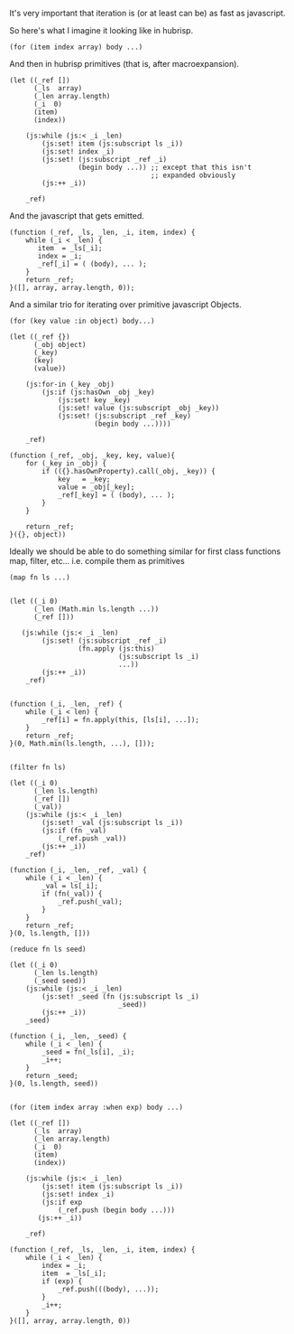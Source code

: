 It's very important that iteration is (or at least can be) as
fast as javascript.

So here's what I imagine it looking like in hubrisp.

    (for (item index array) body ...)

And then in hubrisp primitives (that is, after macroexpansion).

    (let ((_ref [])
          (_ls  array)
          (_len array.length)
          (_i  0)
          (item)
          (index))

        (js:while (js:< _i _len)
            (js:set! item (js:subscript ls _i))
            (js:set! index _i)
            (js:set! (js:subscript _ref _i) 
                     (begin body ...)) ;; except that this isn't 
                                       ;; expanded obviously
            (js:++ _i))

        _ref)

And the javascript that gets emitted.

    (function (_ref, _ls, _len, _i, item, index) {
        while (_i < _len) {
           item  = _ls[_i];
           index = _i;
           _ref[_i] = ( (body), ... );
        }
        return _ref;
    }([], array, array.length, 0));

And a similar trio for iterating over primitive 
javascript Objects.

    (for (key value :in object) body...)

    (let ((_ref {})
          (_obj object)
          (_key)
          (key)
          (value))

        (js:for-in (_key _obj)
            (js:if (js:hasOwn _obj _key)
                (js:set! key _key)
                (js:set! value (js:subscript _obj _key))
                (js:set! (js:subscript _ref _key)
                         (begin body ...))))

        _ref)

    (function (_ref, _obj, _key, key, value){
        for (_key in _obj) {
            if (({}.hasOwnProperty).call(_obj, _key)) {
                key   = _key;
                value = _obj[_key];
                _ref[_key] = ( (body), ... );
            }
        }

        return _ref;
    }({}, object))

Ideally we should be able to do something similar for first class
functions map, filter, etc... i.e. compile them as primitives

    (map fn ls ...)


    (let ((_i 0)
          (_len (Math.min ls.length ...))
          (_ref []))

       (js:while (js:< _i _len)
            (js:set! (js:subscript _ref _i)
                     (fn.apply (js:this) 
                               (js:subscript ls _i)
                               ...))
            (js:++ _i))
        _ref)


    (function (_i, _len, _ref) {
        while (_i < len) {
            _ref[i] = fn.apply(this, [ls[i], ...]);
        }
        return _ref;
    }(0, Math.min(ls.length, ...), []));


    (filter fn ls)

    (let ((_i 0)
          (_len ls.length)
          (_ref [])
          (_val))
        (js:while (js:< _i _len)
            (js:set! _val (js:subscript ls _i))
            (js:if (fn _val)
                (_ref.push _val))
            (js:++ _i))
        _ref)
    
    (function (_i, _len, _ref, _val) {
        while (_i < _len) {
            _val = ls[_i];
            if (fn(_val)) {
                _ref.push(_val); 
            }
        }
        return _ref;
    }(0, ls.length, []))

    (reduce fn ls seed)

    (let ((_i 0)
          (_len ls.length)
          (_seed seed))
        (js:while (js:< _i _len)
            (js:set! _seed (fn (js:subscript ls _i)
                               _seed))
            (js:++ _i)) 
        _seed)

    (function (_i, _len, _seed) {
        while (_i < _len) {
            _seed = fn(_ls[i], _i);
            _i++;
        }
        return _seed;
    }(0, ls.length, seed))


    (for (item index array :when exp) body ...)

    (let ((_ref [])
          (_ls  array)
          (_len array.length)
          (_i  0)
          (item)
          (index))

        (js:while (js:< _i _len)
            (js:set! item (js:subscript ls _i))
            (js:set! index _i)
            (js:if exp
                (_ref.push (begin body ...)))
           (js:++ _i))

        _ref)

    (function (_ref, _ls, _len, _i, item, index) {
        while (_i < _len) {
            index = _i;
            item  = _ls[_i];
            if (exp) {
                _ref.push(((body), ...));
            }
            _i++;
        }
    }([], array, array.length, 0))
